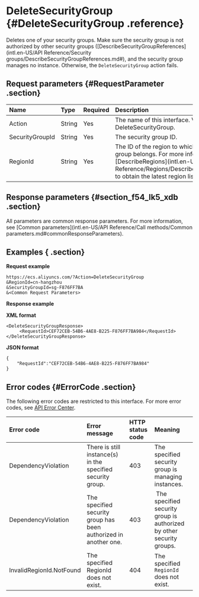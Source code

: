 # DeleteSecurityGroup {#DeleteSecurityGroup .reference}

Deletes one of your security groups. Make sure the security group is not authorized by other security groups \([DescribeSecurityGroupReferences](intl.en-US/API Reference/Security groups/DescribeSecurityGroupReferences.md#), and the security group manages no instance. Otherwise, the `DeleteSecurityGroup` action fails.

## Request parameters {#RequestParameter .section}

|Name|Type|Required|Description|
|:---|:---|:-------|:----------|
|Action|String|Yes|The name of this interface. Value: DeleteSecurityGroup.|
|SecurityGroupId|String|Yes|The security group ID.|
|RegionId|String|Yes|The ID of the region to which the security group belongs. For more information, call [DescribeRegions](intl.en-US/API Reference/Regions/DescribeRegions.md#) to obtain the latest region list.|

## Response parameters {#section_f54_lk5_xdb .section}

All parameters are common response parameters. For more information, see [Common parameters](intl.en-US/API Reference/Call methods/Common parameters.md#commonResponseParameters).

## Examples { .section}

**Request example** 

```
https://ecs.aliyuncs.com/?Action=DeleteSecurityGroup
&RegionId=cn-hangzhou
&SecurityGroupId=sg-F876FF7BA
&<Common Request Parameters>
```

**Response example** 

**XML format**

```
<DeleteSecurityGroupResponse>
     <RequestId>CEF72CEB-54B6-4AE8-B225-F876FF7BA984</RequestId>
</DeleteSecurityGroupResponse>
```

 **JSON format** 

```
{
    "RequestId":"CEF72CEB-54B6-4AE8-B225-F876FF7BA984"
}
```

## Error codes {#ErrorCode .section}

The following error codes are restricted to this interface. For more error codes, see [API Error Center](https://error-center.alibabacloud.com/status/product/Ecs).

|Error code|Error message|HTTP status code|Meaning|
|:---------|:------------|:---------------|:------|
|DependencyViolation|There is still instance\(s\) in the specified security group.|403|The specified security group is managing instances.|
|DependencyViolation|The specified security group has been authorized in another one.|403| The specified security group is authorized by other security groups.|
|InvalidRegionId.NotFound|The specified RegionId does not exist.|404|The specified `RegionId` does not exist.|

